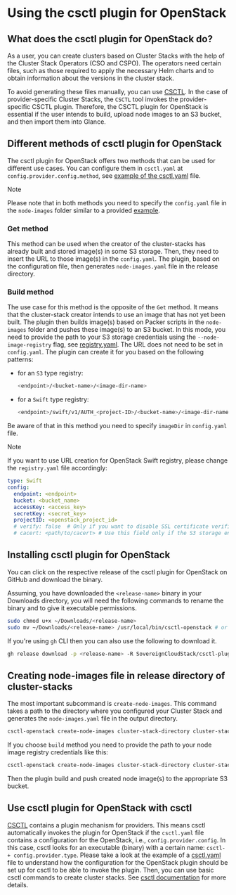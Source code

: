 # Using the csctl plugin for OpenStack

## What does the csctl plugin for OpenStack do?

As a user, you can create clusters based on Cluster Stacks with the help of the Cluster Stack Operators (CSO and CSPO). The operators need certain files, such as those required to apply the necessary Helm charts and to obtain information about the versions in the cluster stack.

To avoid generating these files manually, you can use [CSCTL](https://github.com/SovereignCloudStack/csctl). In the case of provider-specific Cluster Stacks, the `CSCTL` tool invokes the provider-specific CSCTL plugin. Therefore, the CSCTL plugin for OpenStack is essential if the user intends to build, upload node images to an S3 bucket, and then import them into Glance.

## Different methods of csctl plugin for OpenStack

The csctl plugin for OpenStack offers two methods that can be used for different use cases. You can configure them in `csctl.yaml` at `config.provider.config.method`, see [example of the csctl.yaml](../example/cluster-stacks/openstack/ferrol/csctl.yaml) file.

> [!NOTE]
> Please note that in both methods you need to specify the `config.yaml` file in the `node-images` folder similar to a provided [example](../example/cluster-stacks/openstack/ferrol/node-images/config.yaml).

### Get method

This method can be used when the creator of the cluster-stacks has already built and stored image(s) in some S3 storage. Then, they need to insert the URL to those image(s) in the `config.yaml`. The plugin, based on the configuration file, then generates `node-images.yaml` file in the release directory.

### Build method

The use case for this method is the opposite of the `Get` method. It means that the cluster-stack creator intends to use an image that has not yet been built. The plugin then builds image(s) based on Packer scripts in the `node-images` folder and pushes these image(s) to an S3 bucket. In this mode, you need to provide the path to your S3 storage credentials using the `--node-image-registry` flag, see [registry.yaml](../example/cluster-stacks/openstack/ferrol/node-images/registry.yaml). The URL does not need to be set in `config.yaml`. The plugin can create it for you based on the following patterns:

- for an `S3` type registry:

  ```bash
  <endpoint>/<bucket-name>/<image-dir-name>
  ```

- for a `Swift` type registry:

  ```bash
  <endpoint>/swift/v1/AUTH_<project-ID>/<bucket-name>/<image-dir-name>
  ```

Be aware of that in this method you need to specify `imageDir` in `config.yaml` file.

> [!NOTE]
> If you want to use URL creation for OpenStack Swift registry, please change the `registry.yaml` file accordingly:

```yaml
type: Swift
config:
  endpoint: <endpoint>
  bucket: <bucket_name>
  accessKey: <access_key>
  secretKey: <secret_key>
  projectID: <openstack_project_id>
  # verify: false  # Only if you want to disable SSL certificate verification and use `http` url in endpoint
  # cacert: <path/to/cacert> # Use this field only if the S3 storage endpoint certificate is signed by a custom(non-public) authority
```

## Installing csctl plugin for OpenStack

You can click on the respective release of the csctl plugin for OpenStack on GitHub and download the binary.

Assuming, you have downloaded the `<release-name>` binary in your Downloads directory, you will need the following commands to rename the binary and to give it executable permissions.

```bash
sudo chmod u+x ~/Downloads/<release-name>
sudo mv ~/Downloads/<release-name> /usr/local/bin/csctl-openstack # or use any bin directory from your PATH
```

If you're using `gh` CLI then you can also use the following to download it.

```bash
gh release download -p <release-name> -R SovereignCloudStack/csctl-plugin-openstack
```

## Creating node-images file in release directory of cluster-stacks

The most important subcommand is `create-node-images`. This command takes a path to the directory where you configured your Cluster Stack and generates the `node-images.yaml` file in the output directory.

```bash
csctl-openstack create-node-images cluster-stack-directory cluster-stack-release-directory
```

If you choose `build` method you need to provide the path to your node image registry credentials like this:

```bash
csctl-openstack create-node-images cluster-stack-directory cluster-stack-release-directory node-image-registry-path
```

Then the plugin build and push created node image(s) to the appropriate S3 bucket.

## Use csctl plugin for OpenStack with csctl

[CSCTL](https://github.com/SovereignCloudStack/csctl) contains a plugin mechanism for providers. This means csctl automatically invokes the plugin for OpenStack if the `csctl.yaml` file contains a configuration for the OpenStack, i.e., `config.provider.config`. In this case, csctl looks for an executable (binary) with a certain name: `csctl- + config.provider.type`. Please take a look at the example of a [csctl.yaml](../example/cluster-stacks/openstack/ferrol/csctl.yaml) file to understand how the configuration for the OpenStack plugin should be set up for csctl to be able to invoke the plugin. Then, you can use basic csctl commands to create cluster stacks. See [csctl documentation](https://github.com/SovereignCloudStack/csctl/blob/main/docs/how_to_use_csctl.md#creating-cluster-stacks) for more details.
